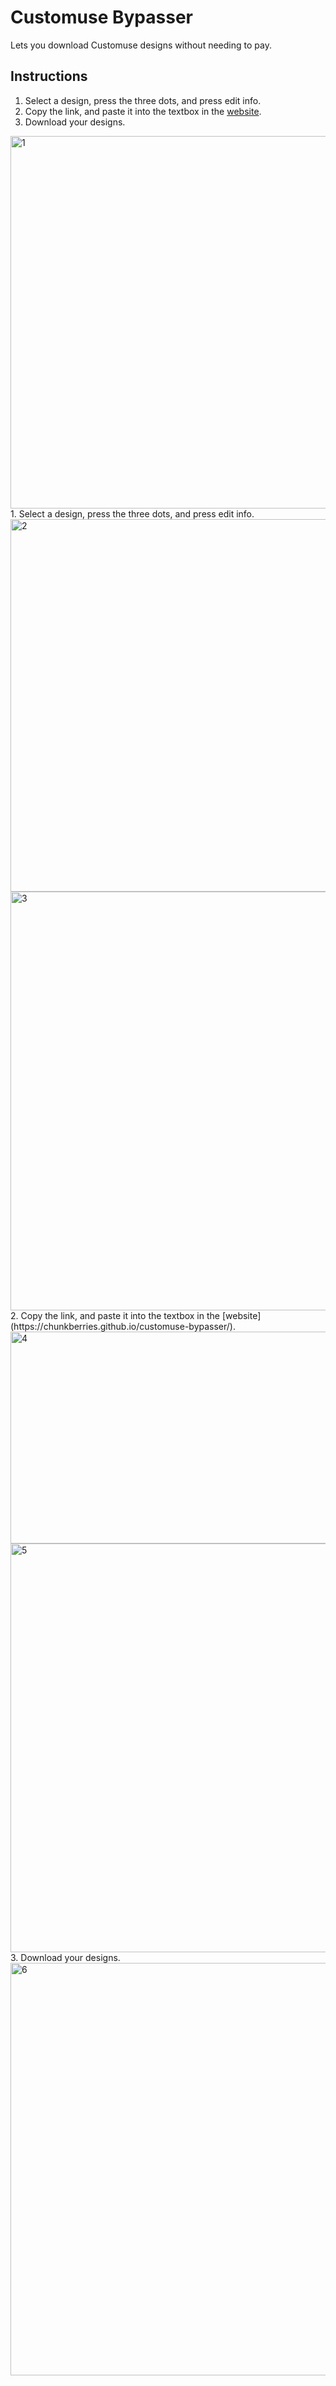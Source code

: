 # Customuse Bypasser
Lets you download Customuse designs without needing to pay.

## Instructions

1. Select a design, press the three dots, and press edit info.
2. Copy the link, and paste it into the textbox in the [website](https://chunkberries.github.io/customuse-bypasser/).
3. Download your designs.

<img width="1365" height="596" alt="1" src="https://github.com/user-attachments/assets/0c1824b0-71ef-4d5d-9887-b821b7924b11" />
1. Select a design, press the three dots, and press edit info.
<img width="1365" height="596" alt="2" src="https://github.com/user-attachments/assets/aadde301-64a3-4ae3-a3e8-83860c25b652" />
<img width="1365" height="670" alt="3" src="https://github.com/user-attachments/assets/b0ff2280-6420-4919-afb0-cbcd4c217077" />
2. Copy the link, and paste it into the textbox in the [website](https://chunkberries.github.io/customuse-bypasser/).
<img width="1365" height="339" alt="4" src="https://github.com/user-attachments/assets/496ccdd0-51ef-43a9-bdbb-6dc669c67fa3" />
<img width="1365" height="654" alt="5" src="https://github.com/user-attachments/assets/8ecf990e-987c-4909-ae34-d1e81343e870" />
3. Download your designs.
<img width="1365" height="660" alt="6" src="https://github.com/user-attachments/assets/d7851245-b912-4e6a-b95c-566cbd026bde" />

